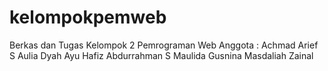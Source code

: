 # kelompokpemweb
Berkas dan Tugas Kelompok 2 Pemrograman Web
Anggota :
Achmad Arief S
Aulia Dyah Ayu
Hafiz Abdurrahman S
Maulida Gusnina
Masdaliah Zainal
